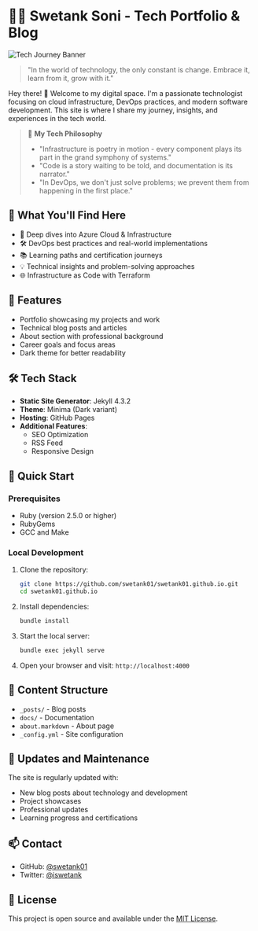 # 👨‍💻 Swetank Soni - Tech Portfolio & Blog

![Tech Journey Banner](https://raw.githubusercontent.com/swetank01/swetank01.github.io/main/assets/banner.png)

> "In the world of technology, the only constant is change. Embrace it, learn from it, grow with it." 

Hey there! 👋 Welcome to my digital space. I'm a passionate technologist focusing on cloud infrastructure, DevOps practices, and modern software development. This site is where I share my journey, insights, and experiences in the tech world.

> 💭 **My Tech Philosophy**
> - "Infrastructure is poetry in motion - every component plays its part in the grand symphony of systems."
> - "Code is a story waiting to be told, and documentation is its narrator."
> - "In DevOps, we don't just solve problems; we prevent them from happening in the first place."

## 🎯 What You'll Find Here

- 🚀 Deep dives into Azure Cloud & Infrastructure
- 🛠️ DevOps best practices and real-world implementations
- 📚 Learning paths and certification journeys
- 💡 Technical insights and problem-solving approaches
- 🌐 Infrastructure as Code with Terraform

## 🌟 Features

- Portfolio showcasing my projects and work
- Technical blog posts and articles
- About section with professional background
- Career goals and focus areas
- Dark theme for better readability

## 🛠 Tech Stack

- **Static Site Generator**: Jekyll 4.3.2
- **Theme**: Minima (Dark variant)
- **Hosting**: GitHub Pages
- **Additional Features**:
  - SEO Optimization
  - RSS Feed
  - Responsive Design

## 🚀 Quick Start

### Prerequisites

- Ruby (version 2.5.0 or higher)
- RubyGems
- GCC and Make

### Local Development

1. Clone the repository:
   ```bash
   git clone https://github.com/swetank01/swetank01.github.io.git
   cd swetank01.github.io
   ```

2. Install dependencies:
   ```bash
   bundle install
   ```

3. Start the local server:
   ```bash
   bundle exec jekyll serve
   ```

4. Open your browser and visit: `http://localhost:4000`

## 📝 Content Structure

- `_posts/` - Blog posts
- `docs/` - Documentation
- `about.markdown` - About page
- `_config.yml` - Site configuration

## 🔄 Updates and Maintenance

The site is regularly updated with:
- New blog posts about technology and development
- Project showcases
- Professional updates
- Learning progress and certifications

## 📫 Contact

- GitHub: [@swetank01](https://github.com/swetank01)
- Twitter: [@iswetank](https://twitter.com/iswetank)

## 📄 License

This project is open source and available under the [MIT License](LICENSE).
